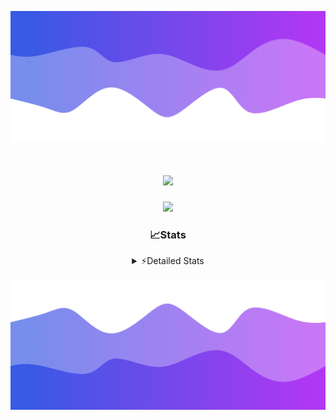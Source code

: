 ![Header](./header.png)
<div align="center">

<h1 align="center">
  <a href="https://git.io/typing-svg">
    <img src="https://readme-typing-svg.herokuapp.com/?lines=Hello,+There!+👋;This+is+chicho.;CEO+on+Hely+Development....;&center=true&size=25">
  </a>
</h1>
  
<p align="center">
  <img src="https://lanyard.cnrad.dev/api/852683595378196480" />
</p>

### 📈Stats
<details>
    <summary> ⚡Detailed Stats</summary>
    <br/>

<!--START_SECTION:waka-->
![Code Time](http://img.shields.io/badge/Code%20Time-259%20hrs%2040%20mins-blue)

![Profile Views](http://img.shields.io/badge/Profile%20Views-3-blue)

**🐱 My GitHub Data** 

> 📦 42.5 kB Used in GitHub's Storage 
 > 
> 🏆 22 Contributions in the Year 2023
 > 
> 🚫 Not Opted to Hire
 > 
> 📜 7 Public Repositories 
 > 
> 🔑 9 Private Repositories 
 > 
**I'm a Night 🦉** 

```text
🌞 Morning                15 commits          ██░░░░░░░░░░░░░░░░░░░░░░░   06.58 % 
🌆 Daytime                28 commits          ███░░░░░░░░░░░░░░░░░░░░░░   12.28 % 
🌃 Evening                110 commits         ████████████░░░░░░░░░░░░░   48.25 % 
🌙 Night                  75 commits          ████████░░░░░░░░░░░░░░░░░   32.89 % 
```
📅 **I'm Most Productive on Sunday** 

```text
Monday                   15 commits          ██░░░░░░░░░░░░░░░░░░░░░░░   06.58 % 
Tuesday                  44 commits          █████░░░░░░░░░░░░░░░░░░░░   19.30 % 
Wednesday                42 commits          █████░░░░░░░░░░░░░░░░░░░░   18.42 % 
Thursday                 26 commits          ███░░░░░░░░░░░░░░░░░░░░░░   11.40 % 
Friday                   33 commits          ████░░░░░░░░░░░░░░░░░░░░░   14.47 % 
Saturday                 23 commits          ███░░░░░░░░░░░░░░░░░░░░░░   10.09 % 
Sunday                   45 commits          █████░░░░░░░░░░░░░░░░░░░░   19.74 % 
```


📊 **This Week I Spent My Time On** 

```text
🕑︎ Time Zone: America/Argentina/Buenos_Aires

💬 Programming Languages: 
Python                   6 hrs 5 mins        ████████████░░░░░░░░░░░░░   46.23 % 
C#                       3 hrs 44 mins       ███████░░░░░░░░░░░░░░░░░░   28.39 % 
HTML                     2 hrs 16 mins       ████░░░░░░░░░░░░░░░░░░░░░   17.34 % 
Other                    33 mins             █░░░░░░░░░░░░░░░░░░░░░░░░   04.26 % 
JavaScript               16 mins             █░░░░░░░░░░░░░░░░░░░░░░░░   02.04 % 

🔥 Editors: 
VS Code                  8 hrs 51 mins       █████████████████░░░░░░░░   67.35 % 
Visual Studio            4 hrs 17 mins       ████████░░░░░░░░░░░░░░░░░   32.65 % 

🐱‍💻 Projects: 
Unknown Project          5 hrs 3 mins        ██████████░░░░░░░░░░░░░░░   38.39 % 
Hate                     4 hrs 17 mins       ████████░░░░░░░░░░░░░░░░░   32.65 % 
ocean-backend            2 hrs 25 mins       █████░░░░░░░░░░░░░░░░░░░░   18.46 % 
Coder                    1 hr 22 mins        ███░░░░░░░░░░░░░░░░░░░░░░   10.50 % 

💻 Operating System: 
Windows                  13 hrs 9 mins       █████████████████████████   100.00 % 
```

**I Mostly Code in JavaScript** 

```text
JavaScript               8 repos             █████████░░░░░░░░░░░░░░░░   34.78 % 
CSS                      4 repos             ████░░░░░░░░░░░░░░░░░░░░░   17.39 % 
HTML                     2 repos             ██░░░░░░░░░░░░░░░░░░░░░░░   08.70 % 
C#                       2 repos             ██░░░░░░░░░░░░░░░░░░░░░░░   08.70 % 
Batchfile                1 repo              █░░░░░░░░░░░░░░░░░░░░░░░░   04.35 % 
```




 Last Updated on 07/08/2023 23:11:25 UTC
<!--END_SECTION:waka-->
</details>

![Footer](./footer.png)
